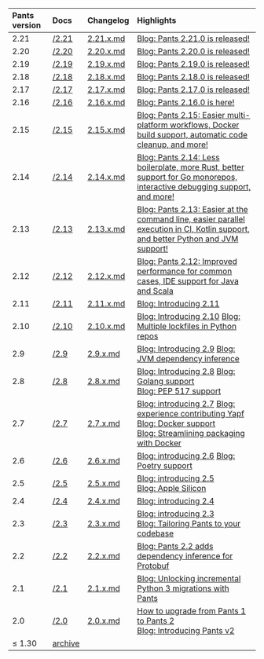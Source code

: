 | Pants version | Docs                                                 | Changelog                                                                       | Highlights                                                                                                                                                                                                                                                                                         |
|:--------------|:-----------------------------------------------------|:--------------------------------------------------------------------------------|:---------------------------------------------------------------------------------------------------------------------------------------------------------------------------------------------------------------------------------------------------------------------------------------------------|
| 2.21          | [/2.21](/2.21/docs/introduction/welcome-to-pants)    | [2.21.x.md](https://github.com/pantsbuild/pants/blob/main/docs/notes/2.21.x.md) | [Blog: Pants 2.21.0 is released!](/blog/2024/05/29/pants-2-21)                                                                                                                                                                                                                                     |
| 2.20          | [/2.20](/2.20/docs/introduction/welcome-to-pants)    | [2.20.x.md](https://github.com/pantsbuild/pants/blob/main/docs/notes/2.20.x.md) | [Blog: Pants 2.20.0 is released!](/blog/2024/03/27/pants-2-20)                                                                                                                                                                                                                                     |
| 2.19          | [/2.19](/2.19/docs/introduction/welcome-to-pants)    | [2.19.x.md](https://github.com/pantsbuild/pants/blob/main/docs/notes/2.19.x.md) | [Blog: Pants 2.19.0 is released!](/blog/2024/01/24/pants-2-19)                                                                                                                                                                                                                                     |
| 2.18          | [/2.18](/2.18/docs/introduction/welcome-to-pants)    | [2.18.x.md](https://github.com/pantsbuild/pants/blob/main/docs/notes/2.18.x.md) | [Blog: Pants 2.18.0 is released!](/blog/2023/11/14/pants-2.18.0-is-released)                                                                                                                                                                                                                       |
| 2.17          | [/2.17](/2.17/docs/introduction/welcome-to-pants)    | [2.17.x.md](https://github.com/pantsbuild/pants/blob/main/docs/notes/2.17.x.md) | [Blog: Pants 2.17.0 is released!](/blog/2023/08/30/pants-2-17-0-is-released)                                                                                                                                                                                                                       |
| 2.16          | [/2.16](/2.16/docs/introduction/welcome-to-pants)    | [2.16.x.md](https://github.com/pantsbuild/pants/blob/main/docs/notes/2.16.x.md) | [Blog: Pants 2.16.0 is here!](/blog/2023/06/16/pants-2-16-0)                                                                                                                                                                                                                                       |
| 2.15          | [/2.15](/2.15/docs/introduction/welcome-to-pants)    | [2.15.x.md](https://github.com/pantsbuild/pants/blob/main/docs/notes/2.15.x.md) | [Blog: Pants 2.15: Easier multi-platform workflows, Docker build support, automatic code cleanup, and more!](/blog/2023/02/24/pants-2-15)                                                                                                                                                          |
| 2.14          | [/2.14](/2.14/docs/introduction/welcome-to-pants)    | [2.14.x.md](https://github.com/pantsbuild/pants/blob/main/docs/notes/2.14.x.md) | [Blog: Pants 2.14: Less boilerplate, more Rust, better support for Go monorepos, interactive debugging support, and more!](/blog/2022/10/26/pants-2-14)                                                                                                                                            |
| 2.13          | [/2.13](/2.13/docs/introduction/welcome-to-pants)    | [2.13.x.md](https://github.com/pantsbuild/pants/blob/main/docs/notes/2.13.x.md) | [Blog: Pants 2.13: Easier at the command line, easier parallel execution in CI, Kotlin support, and better Python and JVM support!](/blog/2022/09/01/introducing-pants-2-13)                                                                                                                       |
| 2.12          | [/2.12](/2.12/docs/introduction/welcome-to-pants)    | [2.12.x.md](https://github.com/pantsbuild/pants/blob/main/docs/notes/2.12.x.md) | [Blog: Pants 2.12: Improved performance for common cases, IDE support for Java and Scala](/blog/2022/06/29/pants-2-12)                                                                                                                                                                             |
| 2.11          | [/2.11](/2.11/docs/introduction/welcome-to-pants)    | [2.11.x.md](https://github.com/pantsbuild/pants/blob/main/docs/notes/2.11.x.md) | [Blog: Introducing 2.11](/blog/2022/05/02/introducing-pants-2-11)                                                                                                                                                                                                                                  |
| 2.10          | [/2.10](/2.10/docs/introduction/welcome-to-pants)    | [2.10.x.md](https://github.com/pantsbuild/pants/blob/main/docs/notes/2.10.x.md) | [Blog: Introducing 2.10](/blog/2022/03/23/introducing-pants-2-10) [Blog: Multiple lockfiles in Python repos](/blog/2022/05/25/multiple-lockfiles-python)                                                                                                                                           |
| 2.9           | [/2.9](/2.9/docs/learn-about-pants/welcome-to-pants) | [2.9.x.md](https://github.com/pantsbuild/pants/blob/main/docs/notes/2.9.x.md)   | [Blog: Introducing 2.9](/blog/2022/01/12/pants-2-9) [Blog: JVM dependency inference](/blog/2021/11/22/automatically-unlocking-concurrent-builds-and-fine-grained-caching-on-the-jvm-with-dependency-inference)                                                                                     |
| 2.8           | [/2.8](/2.8/docs/learn-about-pants/welcome-to-pants) | [2.8.x.md](https://github.com/pantsbuild/pants/blob/main/docs/notes/2.8.x.md)   | [Blog: Introducing 2.8](/blog/2021/11/17/introducing-pants-2-8) [Blog: Golang support](/blog/2021/11/10/golang-support-pants-28)<br/>[Blog: PEP 517 support](/blog/2021/10/27/pants-supports-pep-517)                                                                                              |
| 2.7           | [/2.7](/2.7/docs/learn-about-pants/welcome-to-pants) | [2.7.x.md](https://github.com/pantsbuild/pants/blob/main/docs/notes/2.7.x.md)   | [Blog: introducing 2.7](/blog/2021/09/27/introducing-pants-2-7) [Blog: experience contributing Yapf](/blog/2021/09/27/contributing-yapf-support)<br/>[Blog: Docker support](/blog/2021/09/28/docker-support)<br/>[Blog: Streamlining packaging with Docker](/blog/2021/10/13/pants-pex-and-docker) |
| 2.6           | [/2.6](/2.6/docs/learn-about-pants/welcome-to-pants) | [2.6.x.md](https://github.com/pantsbuild/pants/blob/main/docs/notes/2.6.x.md)   | [Blog: introducing 2.6](/blog/2021/08/02/introducing-pants-2-6) [Blog: Poetry support](/blog/2021/07/29/poetry-support-for-pants-2-6)                                                                                                                                                              |
| 2.5           | [/2.5](/2.5/docs/introduction/welcome-to-pants)      | [2.5.x.md](https://github.com/pantsbuild/pants/blob/main/docs/notes/2.5.x.md)   | [Blog: introducing 2.5](/blog/2021/05/20/introducing-pants-2-5)<br/>[Blog: Apple Silicon](/blog/2021/06/21/how-we-added-apple-silicon-support-to-pants)                                                                                                                                            |
| 2.4           | [/2.4](/2.4/docs/introduction/welcome-to-pants)      | [2.4.x.md](https://github.com/pantsbuild/pants/blob/main/docs/notes/2.4.x.md)   | [Blog: introducing 2.4](/blog/2021/04/30/introducing-pants-build-2-4-0)                                                                                                                                                                                                                            |
| 2.3           | [/2.3](/2.3/docs/introduction/welcome-to-pants)      | [2.3.x.md](https://github.com/pantsbuild/pants/blob/main/docs/notes/2.3.x.md)   | [Blog: introducing 2.3](/blog/2021/03/22/introducing-pants-2-3-0)<br/>[Blog: Tailoring Pants to your codebase](/blog/2021/03/19/tailoring-pants-to-your-codebase)                                                                                                                                  |
| 2.2           | [/2.2](/2.2/docs/introduction/welcome-to-pants)      | [2.2.x.md](https://github.com/pantsbuild/pants/blob/main/docs/notes/2.2.x.md)   | [Blog: Pants 2.2 adds dependency inference for Protobuf](/blog/2021/02/22/pants-2-2-adds-dependency-inference-for-protobuf)                                                                                                                                                                        |
| 2.1           | [/2.1](/2.1/docs/introduction/welcome-to-pants)      | [2.1.x.md](https://github.com/pantsbuild/pants/blob/main/docs/notes/2.1.x.rst)  | [Blog: Unlocking incremental Python 3 migrations with Pants](/blog/2020/11/17/python-3-migrations)                                                                                                                                                                                                 |
| 2.0           | [/2.0](/2.0/docs/introduction/welcome-to-pants)      | [2.0.x.md](https://github.com/pantsbuild/pants/blob/main/docs/notes/2.0.x.rst)  | [How to upgrade from Pants 1 to Pants 2](https://www.pantsbuild.org/v1.30/docs/how-to-upgrade-to-the-v2-engine)<br/>[Blog: Introducing Pants v2](/blog/2020/10/27/introducing-pants-v2)                                                                                                            |
| ≤ 1.30        | [archive](https://v1.pantsbuild.org)                 |                                                                                 |                                                                                                                                                                                                                                                                                                    |
